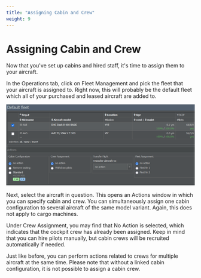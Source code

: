 ```yaml
---
title: "Assigning Cabin and Crew"
weight: 9
---
```


# Assigning Cabin and Crew

Now that you've set up cabins and hired staff, it's time to assign them to your aircraft.

In the Operations tab, click on Fleet Management and pick the fleet that your aircraft is assigned to. Right now, this will probably be the default fleet which all of your purchased and leased aircraft are added to.

![Assigning Seating and Crew](fleet_03.png "Assigning Seating and Crew")

Next, select the aircraft in question. This opens an Actions window in which you can specify cabin and crew. You can simultaneously assign one cabin configuration to several aircraft of the same model variant. Again, this does not apply to cargo machines.

Under Crew Assignment, you may find that No Action is selected, which indicates that the cockpit crew has already been assigned. Keep in mind that you can hire pilots manually, but cabin crews will be recruited automatically if needed.

Just like before, you can perform actions related to crews for multiple aircraft at the same time. Please note that without a linked cabin configuration, it is not possible to assign a cabin crew.
